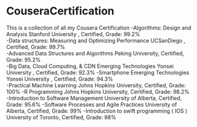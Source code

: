 # CouseraCertification
This is a collection of all my Cousera Certification
-Algorithms: Design and Analysis                                      Stanford University , Certified,  Grade: 99.2%  
-Data structures: Measuring and Optimizing Performance                UCSanDiego , Certified,  Grade: 99.7%         
-Advanced Data Structures and Algorithms                              Peking University, Certified,  Grade: 95.2%         
-Big Data, Cloud Computing, & CDN Emerging Technologies               Yonsei University , Certified,  Grade: 92.3% 
-Smartphone Emerging Technologies                                     Yonsei University , Certified,  Grade: 94.3%   
-Practical Machine Learning                                           Johns Hopkins University, Certified,  Grade: 100% 
-R Programming                                                        Johns Hopkins University, Certified,  Grade: 98.2%      
-Introduction to Software Management                                  University of Alberta, Certified,  Grade: 95.6%
-Software Processes and Agile Practices                               University of Alberta, Certified,  Grade: 99%
-Introduction to swift programming ( IOS )                            University of Toronto, Certified, Grade: 98%
 
